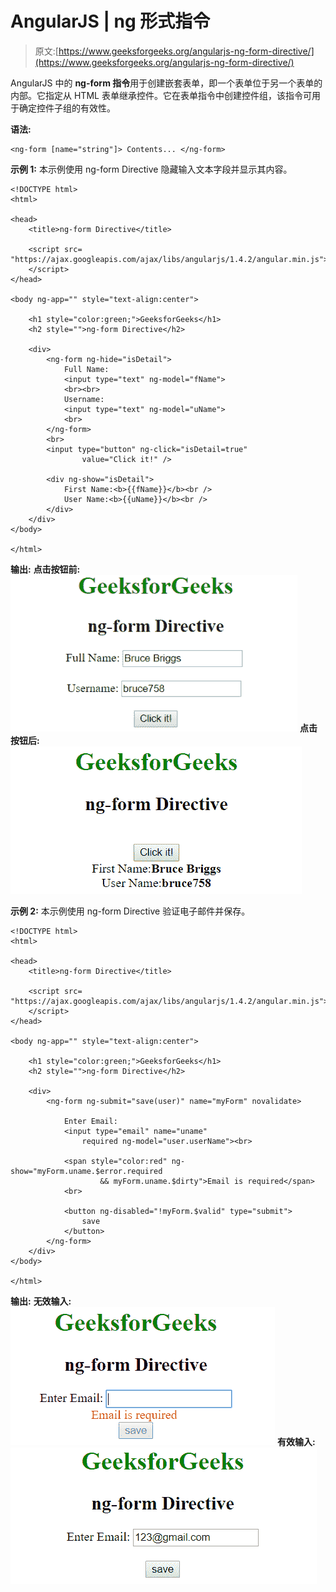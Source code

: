 # AngularJS | ng 形式指令

> 原文:[https://www.geeksforgeeks.org/angularjs-ng-form-directive/](https://www.geeksforgeeks.org/angularjs-ng-form-directive/)

AngularJS 中的 **ng-form 指令**用于创建嵌套表单，即一个表单位于另一个表单的内部。它指定从 HTML 表单继承控件。它在表单指令中创建控件组，该指令可用于确定控件子组的有效性。

**语法:**

```
<ng-form [name="string"]> Contents... </ng-form>

```

**示例 1:** 本示例使用 ng-form Directive 隐藏输入文本字段并显示其内容。

```
<!DOCTYPE html>
<html>

<head>
    <title>ng-form Directive</title>

    <script src=
"https://ajax.googleapis.com/ajax/libs/angularjs/1.4.2/angular.min.js">
    </script> 
</head>

<body ng-app="" style="text-align:center">

    <h1 style="color:green;">GeeksforGeeks</h1>
    <h2 style="">ng-form Directive</h2>

    <div>
        <ng-form ng-hide="isDetail">
            Full Name:
            <input type="text" ng-model="fName">
            <br><br>
            Username:
            <input type="text" ng-model="uName">
            <br>
        </ng-form>
        <br>
        <input type="button" ng-click="isDetail=true"
                value="Click it!" />

        <div ng-show="isDetail">
            First Name:<b>{{fName}}</b><br />
            User Name:<b>{{uName}}</b><br />
        </div>
    </div>
</body>

</html>                    
```

**输出:**
**点击按钮前:**
![ngform](img/433d9717bdf7465691170736bbe877db.png)
**点击按钮后:**
![ngform](img/aa885a109ec2e369fa4585dff827360b.png)

**示例 2:** 本示例使用 ng-form Directive 验证电子邮件并保存。

```
<!DOCTYPE html>
<html>

<head>
    <title>ng-form Directive</title>

    <script src=
"https://ajax.googleapis.com/ajax/libs/angularjs/1.4.2/angular.min.js">
    </script> 
</head>

<body ng-app="" style="text-align:center">

    <h1 style="color:green;">GeeksforGeeks</h1>
    <h2 style="">ng-form Directive</h2>

    <div>
        <ng-form ng-submit="save(user)" name="myForm" novalidate>

            Enter Email:
            <input type="email" name="uname"
                required ng-model="user.userName"><br>

            <span style="color:red" ng-show="myForm.uname.$error.required
                    && myForm.uname.$dirty">Email is required</span>
            <br>

            <button ng-disabled="!myForm.$valid" type="submit">
                save
            </button>
        </ng-form>
    </div>
</body>

</html>                    
```

**输出:**
**无效输入:**
![ngform](img/4d4a4d12d55996760be75e4f53699a65.png)
**有效输入:**
![ngform](img/d3bcf31162468a67d36182ff4d30652a.png)